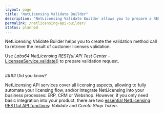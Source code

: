 ```yaml
---
layout: page
title: "NetLicensing Validate Builder"
description: "NetLicensing Validate Builder allows you to prepare a RESTful API call to retrieve the results of customer licenses validation."
permalink: /netlicensing-api-builder/
status: planned
---
```


NetLicensing Validate Builder helps you to create the validation method call to retrieve the result of customer licenses validation.

Use *Labs64 NetLicensing RESTful API Test Center* - [LicenseeService.validate()](https://netlicensing.io/NetLicensing-API/#!/Licensee/validateLicensee) to prepare validation request.

<br>
#### Did you know?

NetLicensing API services cover all licensing aspects, allowing to fully automate your licensing flow, and/or integrate NetLicensing into your business processes: ERP, CRM or Webshop.
However, if you only need basic integration into your product, there are two [essential NetLicensing RESTful API functions](https://netlicensing.io/wiki/restful-api#essentials): *Validate* and *Create Shop Token*.
